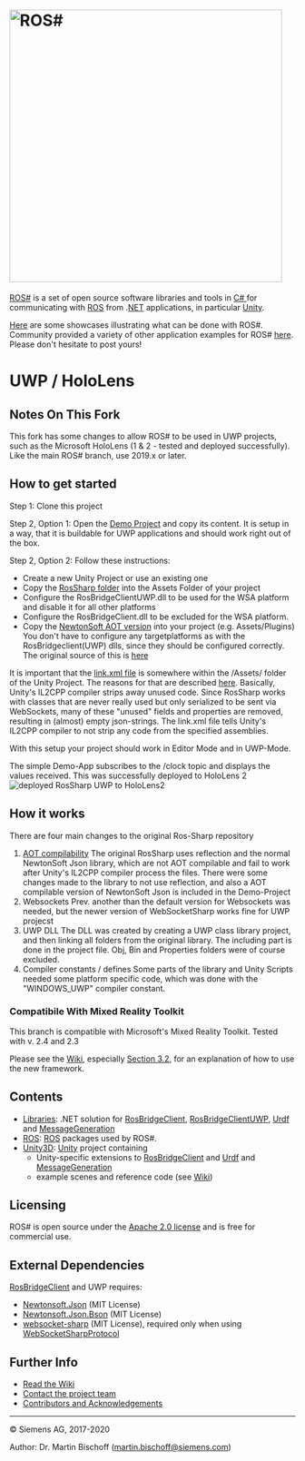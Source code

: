 # [<img src="https://github.com/siemens/ros-sharp/wiki/img/Home_RosSharpLogo.png" width="480" alt ="ROS#"/>](https://github.com/siemens/ros-sharp) #


[ROS#](https://github.com/siemens/ros-sharp) is a set of open source software libraries and tools in [C\# ](https://docs.microsoft.com/de-de/dotnet/csharp/csharp) for communicating with [ROS](http://www.ros.org/) from .[NET](https://www.microsoft.com/net) applications, in particular [Unity](https://unity3d.com/).

[Here](https://github.com/siemens/ros-sharp/wiki/Info_Showcases) are some showcases illustrating what can be done with ROS#.
Community provided a variety of other application examples for ROS# [here](https://github.com/siemens/ros-sharp/issues/20). Please don't hesitate to post yours!

# UWP / HoloLens
## Notes On This Fork ##

This fork has some changes to allow ROS# to be used in UWP projects, such as the Microsoft HoloLens (1 & 2 - tested and deployed successfully). Like the main ROS# branch, use 2019.x or later.

## How to get started ##

Step 1: Clone this project

Step 2, Option 1: Open the [Demo Project](https://github.com/EricVoll/ros-sharp/tree/master/ProjectSetup/RosSharpUnity) and copy its content. It is setup in a way, that it is buildable for UWP applications and should work right out of the box.

Step 2, Option 2: Follow these instructions:
 - Create a new Unity Project or use an existing one
 - Copy the [RosSharp folder](https://github.com/EricVoll/ros-sharp/tree/master/Unity3D/Assets) into the Assets Folder of your project
 - Configure the RosBridgeClientUWP.dll to be used for the WSA platform and disable it for all other platforms
 - Configure the RosBridgeClient.dll to be excluded for the WSA platform.
 - Copy the [NewtonSoft AOT version](https://github.com/EricVoll/ros-sharp/tree/master/ProjectSetup/RosSharpUnity/Assets/Plugins) into your project (e.g. Assets/Plugins) You don't have to configure any targetplatforms as with the RosBridgeclient(UWP) dlls, since they should be configured correctly. The original source of this is [here](https://github.com/jilleJr/Newtonsoft.Json-for-Unity)

It is important that the [link.xml file](https://github.com/EricVoll/ros-sharp/blob/master/Unity3D/Assets/RosSharp/link.xml) is somewhere within the /Assets/ folder of the Unity Project. The reasons for that are described [here](https://github.com/jilleJr/Newtonsoft.Json-for-Unity/wiki/Fix-AOT-using-link.xml). Basically, Unity's IL2CPP compiler strips away unused code. Since RosSharp works with classes that are never really used but only serialized to be sent via WebSockets, many of these "unused" fields and properties are removed, resulting in (almost) empty json-strings. The link.xml file tells Unity's IL2CPP compiler to not strip any code from the specified assemblies.

With this setup your project should work in Editor Mode and in UWP-Mode.

The simple Demo-App subscribes to the /clock topic and displays the values received. This was successfully deployed to HoloLens 2
![deployed RosSharp UWP to HoloLens2](https://www.github.com/EricVoll/ros-sharp/wiki/HoloLens.jpg)

## How it works ##
There are four main changes to the original Ros-Sharp repository
1. [AOT compilability](https://en.wikipedia.org/wiki/Ahead-of-time_compilation)
The original RosSharp uses reflection and the normal NewtonSoft Json library, which are not AOT compilable and fail to work after Unity's IL2CPP compiler process the files. There were some changes made to the library to not use reflection, and also a AOT compilable version of NewtonSoft Json is included in the Demo-Project
2. Websockets
Prev. another than the default version for Websockets was needed, but the newer version of WebSocketSharp works fine for UWP projecst
3. UWP DLL
The DLL was created by creating a UWP class library project, and then linking all folders from the original library. The including part is done in the project file. Obj, Bin and Properties folders were of course excluded.
4. Compiler constants / defines
Some parts of the library and Unity Scripts needed some platform specific code, which was done with the "WINDOWS_UWP" compiler constant.

### Compatibile With Mixed Reality Toolkit ###
This branch is compatible with Microsoft's Mixed Reality Toolkit. Tested with v. 2.4 and 2.3

Please see the [Wiki](https://github.com/siemens/ros-sharp/wiki/), especially [Section 3.2](https://github.com/siemens/ros-sharp/wiki/User_App_NoROS_ExportURDFOnWindows), for an explanation of how to use the new framework.

## Contents ##

* [Libraries](https://github.com/siemens/ros-sharp/tree/master/Libraries): .NET solution for
[RosBridgeClient](https://github.com/siemens/ros-sharp/tree/master/Libraries/RosBridgeClient),
[RosBridgeClientUWP](https://github.com/siemens/ros-sharp/tree/master/Libraries/RosBridgeClientUWP),
[Urdf](https://github.com/siemens/ros-sharp/tree/master/Libraries/Urdf) and
[MessageGeneration](https://github.com/siemens/ros-sharp/tree/master/Libraries/MessageGeneration)
* [ROS](https://github.com/siemens/ros-sharp/tree/master/ROS):  [ROS](http://wiki.ros.org/) packages used by ROS#.
* [Unity3D](https://github.com/siemens/ros-sharp/tree/master/Unity3D): [Unity](https://unity3d.com/) project containing
  * Unity-specific extensions to
   [RosBridgeClient](https://github.com/siemens/ros-sharp/tree/master/Libraries/RosBridgeClient) and
   [Urdf](https://github.com/siemens/ros-sharp/tree/master/Libraries/UrdfImporter) and
   [MessageGeneration](https://github.com/siemens/ros-sharp/tree/master/Libraries/MessageGeneration)
  * example scenes and reference code (see [Wiki](https://github.com/siemens/ros-sharp/wiki))
## Licensing ##

ROS# is open source under the [Apache 2.0 license](http://www.apache.org/licenses/LICENSE-2.0) and is free for commercial use.

## External Dependencies ##

[RosBridgeClient](https://github.com/siemens/ros-sharp/tree/master/Libraries/RosBridgeClient) and UWP requires:
* [Newtonsoft.Json](https://github.com/JamesNK/Newtonsoft.Json) (MIT License)
* [Newtonsoft.Json.Bson](https://github.com/JamesNK/Newtonsoft.Json.Bson) (MIT License)
* [websocket-sharp](https://github.com/sta/websocket-sharp) (MIT License), required only when using [WebSocketSharpProtocol](https://github.com/siemens/ros-sharp/tree/master/Libraries/RosBridgeClient/Protocols/WebSocketSharpProtocol.cs)


## Further Info ##

* [Read the Wiki](https://github.com/siemens/ros-sharp/wiki)
* [Contact the project team](mailto:ros-sharp.ct@siemens.com)
* [Contributors and Acknowledgements](https://github.com/siemens/ros-sharp/wiki/Info_Acknowledgements)

---

© Siemens AG, 2017-2020

Author: Dr. Martin Bischoff (martin.bischoff@siemens.com)
